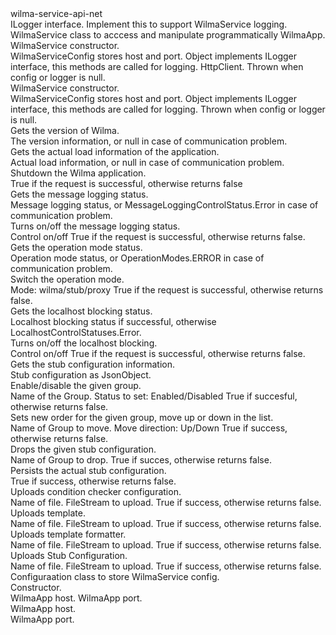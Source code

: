 <?xml version="1.0"?>
<doc>
    <assembly>
        <name>wilma-service-api-net</name>
    </assembly>
    <members>
        <member name="T:epam.wilma_service_api.ILogger">
            <summary>
            ILogger interface. Implement this to support WilmaService logging.
            </summary>
        </member>
        <member name="T:epam.wilma_service_api.WilmaService">
            <summary>
            WilmaService class to acccess and manipulate programmatically WilmaApp.
            </summary>
        </member>
        <member name="M:epam.wilma_service_api.WilmaService.#ctor(epam.wilma_service_api.WilmaServiceConfig,epam.wilma_service_api.ILogger,System.Net.Http.HttpClient)">
            <summary>
            WilmaService constructor.
            </summary>
            <param name="config">WilmaServiceConfig stores host and port.</param>
            <param name="logger">Object implements ILogger interface, this methods are called for logging.</param>
            <param name="httpClient">HttpClient.</param>
            <exception cref="T:System.ArgumentNullException">Thrown when config or logger is null.</exception>
        </member>
        <member name="M:epam.wilma_service_api.WilmaService.#ctor(epam.wilma_service_api.WilmaServiceConfig,epam.wilma_service_api.ILogger)">
            <summary>
            WilmaService constructor.
            </summary>
            <param name="config">WilmaServiceConfig stores host and port.</param>
            <param name="logger">Object implements ILogger interface, this methods are called for logging.</param>
            <exception cref="T:System.ArgumentNullException">Thrown when config or logger is null.</exception>
        </member>
        <member name="M:epam.wilma_service_api.WilmaService.GetVersionInformationAsync">
            <summary>
            Gets the version of Wilma.
            </summary>
            <returns>The version information, or null in case of communication problem.</returns>
        </member>
        <member name="M:epam.wilma_service_api.WilmaService.GetActualLoadInformationAsync">
            <summary>
            Gets the actual load information of the application.
            </summary>
            <returns>Actual load information, or null in case of communication problem.</returns>
        </member>
        <member name="M:epam.wilma_service_api.WilmaService.ShutdownApplicationAsync">
            <summary>
            Shutdown the Wilma application.
            </summary>
            <returns>True if the request is successful, otherwise returns false</returns>
        </member>
        <member name="M:epam.wilma_service_api.WilmaService.GetMessageLoggingStatusAsync">
            <summary>
            Gets the message logging status.
            </summary>
            <returns>Message logging status, or MessageLoggingControlStatus.Error in case of communication problem.</returns>
        </member>
        <member name="M:epam.wilma_service_api.WilmaService.SetMessageLoggingStatusAsync(epam.wilma_service_api.WilmaService.MessageLoggingControlStatus)">
            <summary>
            Turns on/off the message logging status.
            </summary>
            <param name="control">Control on/off</param>
            <returns>True if the request is successful, otherwise returns false.</returns>
        </member>
        <member name="M:epam.wilma_service_api.WilmaService.GetOperationModeAsync">
            <summary>
            Gets the operation mode status.
            </summary>
            <returns>Operation mode status, or OperationModes.ERROR in case of communication problem.</returns>
        </member>
        <member name="M:epam.wilma_service_api.WilmaService.SetOperationModeAsync(epam.wilma_service_api.WilmaService.OperationModes)">
            <summary>
            Switch the operation mode.
            </summary>
            <param name="modes">Mode: wilma/stub/proxy</param>
            <returns>True if the request is successful, otherwise returns false.</returns>
        </member>
        <member name="M:epam.wilma_service_api.WilmaService.GetLocalhostBlockingStatusAsync">
            <summary>
            Gets the localhost blocking status.
            </summary>
            <returns>Localhost blocking status if successful, otherwise LocalhostControlStatuses.Error.</returns>
        </member>
        <member name="M:epam.wilma_service_api.WilmaService.SetLocalhostBlockingStatusAsync(epam.wilma_service_api.WilmaService.LocalhostControlStatuses)">
            <summary>
            Turns on/off the localhost blocking.
            </summary>
            <param name="control">Control on/off</param>
            <returns>True if the request is successful, otherwise returns false.</returns>
        </member>
        <member name="M:epam.wilma_service_api.WilmaService.GetStubConfigInformationAsync">
            <summary>
            Gets the stub configuration information.
            </summary>
            <returns>Stub configuration as JsonObject.</returns>
        </member>
        <member name="M:epam.wilma_service_api.WilmaService.ChangeStubConfigStatusAsync(System.String,epam.wilma_service_api.WilmaService.StubConfigStatus)">
            <summary>
            Enable/disable the given group.
            </summary>
            <param name="groupName">Name of the Group.</param>
            <param name="status">Status to set: Enabled/Disabled</param>
            <returns>True if succesful, otherwise returns false.</returns>
        </member>
        <member name="M:epam.wilma_service_api.WilmaService.ChangeStubConfigOrderAsync(System.String,epam.wilma_service_api.WilmaService.StubConfigOrder)">
            <summary>
             Sets new order for the given group, move up or down in the list.
            </summary>
            <param name="groupName">Name of Group to move.</param>
            <param name="order">Move direction: Up/Down</param>
            <returns>True if success, otherwise returns false.</returns>
        </member>
        <member name="M:epam.wilma_service_api.WilmaService.DropStubConfigAsync(System.String)">
            <summary>
            Drops the given stub configuration.
            </summary>
            <param name="groupName">Name of Group to drop.</param>
            <returns>True if succes, otherwise returns false.</returns>
        </member>
        <member name="M:epam.wilma_service_api.WilmaService.PersistActualStubConfigAsync">
            <summary>
            Persists the actual stub configuration.
            </summary>
            <returns>True if success, otherwise returns false.</returns>
        </member>
        <member name="M:epam.wilma_service_api.WilmaService.UploadConditionCheckerAsync(System.String,System.IO.Stream)">
            <summary>
            Uploads condition checker configuration.
            </summary>
            <param name="fileName">Name of file.</param>
            <param name="stream">FileStream to upload.</param>
            <returns>True if success, otherwise returns false.</returns>
        </member>
        <member name="M:epam.wilma_service_api.WilmaService.UploadTemplateAsync(System.String,System.IO.Stream)">
            <summary>
            Uploads template.
            </summary>
            <param name="fileName">Name of file.</param>
            <param name="stream">FileStream to upload.</param>
            <returns>True if success, otherwise returns false.</returns>
        </member>
        <member name="M:epam.wilma_service_api.WilmaService.UploadTemplateFormatterAsync(System.String,System.IO.Stream)">
            <summary>
            Uploads template formatter.
            </summary>
            <param name="fileName">Name of file.</param>
            <param name="stream">FileStream to upload.</param>
            <returns>True if success, otherwise returns false.</returns>
        </member>
        <member name="M:epam.wilma_service_api.WilmaService.UploadStubConfigurationAsync(System.String,System.IO.Stream)">
            <summary>
            Uploads Stub Configuration.
            </summary>
            <param name="fileName">Name of file.</param>
            <param name="stream">FileStream to upload.</param>
            <returns>True if success, otherwise returns false.</returns>
        </member>
        <member name="T:epam.wilma_service_api.WilmaServiceConfig">
            <summary>
            Configuraation class to store WilmaService config.
            </summary>
        </member>
        <member name="M:epam.wilma_service_api.WilmaServiceConfig.#ctor(System.String,System.UInt16)">
            <summary>
            Constructor.
            </summary>
            <param name="host">WilmaApp host.</param>
            <param name="port">WilmaApp port.</param>
        </member>
        <member name="P:epam.wilma_service_api.WilmaServiceConfig.Host">
            <summary>
            WilmaApp host.
            </summary>
        </member>
        <member name="P:epam.wilma_service_api.WilmaServiceConfig.Port">
            <summary>
            WilmaApp port.
            </summary>
        </member>
    </members>
</doc>

